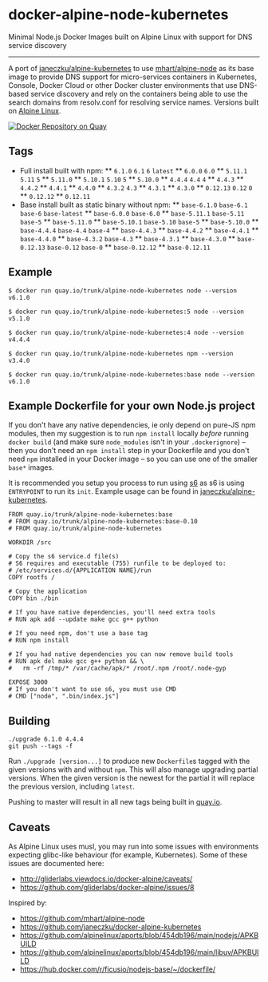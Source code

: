 # docker-alpine-node-kubernetes
Minimal Node.js Docker Images built on Alpine Linux with support for DNS service discovery

---------------------------------------------------------

A port of [janeczku/alpine-kubernetes](https://hub.docker.com/r/janeczku/alpine-kubernetes/) to use [mhart/alpine-node](https://hub.docker.com/r/mhart/alpine-node/) as its base image
to provide DNS support for  micro-services containers in Kubernetes, Console,
Docker Cloud or other Docker cluster environments that use DNS-based service discovery
and rely on the containers being able to use the search domains from resolv.conf
for resolving service names. Versions built on [Alpine Linux](https://alpinelinux.org/).

[![Docker Repository on Quay](https://quay.io/repository/trunk/alpine-node-kubernetes/status "Docker Repository on Quay")](https://quay.io/repository/trunk/alpine-node-kubernetes)


Tags
----
* Full install built with npm:
** `6.1.0` `6.1` `6` `latest`
** `6.0.0` `6.0`
** `5.11.1` `5.11` `5`
** `5.11.0`
** `5.10.1` `5.10` `5`
** `5.10.0`
** `4.4.4` `4.4` `4`
** `4.4.3`
** `4.4.2`
** `4.4.1`
** `4.4.0`
** `4.3.2` `4.3`
** `4.3.1`
** `4.3.0`
** `0.12.13` `0.12` `0`
** `0.12.12`
** `0.12.11`
* Base install built as static binary without npm:
** `base-6.1.0` `base-6.1` `base-6` `base-latest`
** `base-6.0.0` `base-6.0`
** `base-5.11.1` `base-5.11` `base-5`
** `base-5.11.0`
** `base-5.10.1` `base-5.10` `base-5`
** `base-5.10.0`
** `base-4.4.4` `base-4.4` `base-4`
** `base-4.4.3`
** `base-4.4.2`
** `base-4.4.1`
** `base-4.4.0`
** `base-4.3.2` `base-4.3`
** `base-4.3.1`
** `base-4.3.0`
** `base-0.12.13` `base-0.12` `base-0`
** `base-0.12.12`
** `base-0.12.11`


Example
-------

    $ docker run quay.io/trunk/alpine-node-kubernetes node --version
    v6.1.0

    $ docker run quay.io/trunk/alpine-node-kubernetes:5 node --version
    v5.1.0

    $ docker run quay.io/trunk/alpine-node-kubernetes:4 node --version
    v4.4.4

    $ docker run quay.io/trunk/alpine-node-kubernetes npm --version
    v3.4.0

    $ docker run quay.io/trunk/alpine-node-kubernetes:base node --version
    v6.1.0

Example Dockerfile for your own Node.js project
-----------------------------------------------

If you don't have any native dependencies, ie only depend on pure-JS npm
modules, then my suggestion is to run `npm install` locally *before* running
`docker build` (and make sure `node_modules` isn't in your `.dockerignore`) –
then you don't need an `npm install` step in your Dockerfile and you don't need
`npm` installed in your Docker image – so you can use one of the smaller
`base*` images.

It is recommended you setup you process to run using [s6](http://skarnet.org/software/s6/)
as s6 is using `ENTRYPOINT` to run its `init`. Example usage can be found in
[janeczku/alpine-kubernetes](https://hub.docker.com/r/janeczku/alpine-kubernetes/).

    FROM quay.io/trunk/alpine-node-kubernetes:base
    # FROM quay.io/trunk/alpine-node-kubernetes:base-0.10
    # FROM quay.io/trunk/alpine-node-kubernetes

    WORKDIR /src

    # Copy the s6 service.d file(s)
    # S6 requires and executable (755) runfile to be deployed to:
    # /etc/services.d/{APPLICATION NAME}/run
    COPY rootfs /

    # Copy the application
    COPY bin ./bin

    # If you have native dependencies, you'll need extra tools
    # RUN apk add --update make gcc g++ python

    # If you need npm, don't use a base tag
    # RUN npm install

    # If you had native dependencies you can now remove build tools
    # RUN apk del make gcc g++ python && \
    #   rm -rf /tmp/* /var/cache/apk/* /root/.npm /root/.node-gyp

    EXPOSE 3000
    # If you don't want to use s6, you must use CMD
    # CMD ["node", ".bin/index.js"]

Building
--------

```
./upgrade 6.1.0 4.4.4
git push --tags -f
```

Run `./upgrade [version...]` to produce new `Dockerfile`s tagged with the given versions
with and without `npm`.
This will also manage upgrading partial versions. When the given version is the newest
for the partial it will replace the previous version, including `latest`.

Pushing to master will result in all new tags being built in [quay.io](https://qay.io).


Caveats
-------

As Alpine Linux uses musl, you may run into some issues with environments
expecting glibc-like behaviour (for example, Kubernetes). Some of these issues
are documented here:

- http://gliderlabs.viewdocs.io/docker-alpine/caveats/
- https://github.com/gliderlabs/docker-alpine/issues/8

Inspired by:

- https://github.com/mhart/alpine-node
- https://github.com/janeczku/docker-alpine-kubernetes
- https://github.com/alpinelinux/aports/blob/454db196/main/nodejs/APKBUILD
- https://github.com/alpinelinux/aports/blob/454db196/main/libuv/APKBUILD
- https://hub.docker.com/r/ficusio/nodejs-base/~/dockerfile/
